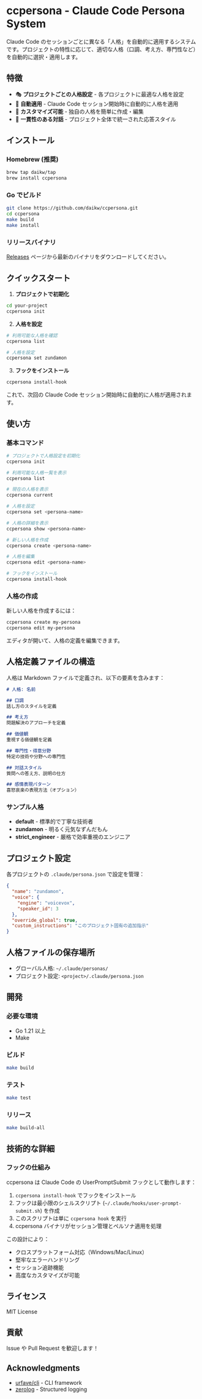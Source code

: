 # ccpersona - Claude Code Persona System

Claude Code のセッションごとに異なる「人格」を自動的に適用するシステムです。プロジェクトの特性に応じて、適切な人格（口調、考え方、専門性など）を自動的に選択・適用します。

## 特徴

- 🎭 **プロジェクトごとの人格設定** - 各プロジェクトに最適な人格を設定
- 🔄 **自動適用** - Claude Code セッション開始時に自動的に人格を適用
- 📝 **カスタマイズ可能** - 独自の人格を簡単に作成・編集
- 🎯 **一貫性のある対話** - プロジェクト全体で統一された応答スタイル

## インストール

### Homebrew (推奨)

```bash
brew tap daikw/tap
brew install ccpersona
```

### Go でビルド

```bash
git clone https://github.com/daikw/ccpersona.git
cd ccpersona
make build
make install
```

### リリースバイナリ

[Releases](https://github.com/daikw/ccpersona/releases) ページから最新のバイナリをダウンロードしてください。

## クイックスタート

1. **プロジェクトで初期化**

```bash
cd your-project
ccpersona init
```

2. **人格を設定**

```bash
# 利用可能な人格を確認
ccpersona list

# 人格を設定
ccpersona set zundamon
```

3. **フックをインストール**

```bash
ccpersona install-hook
```

これで、次回の Claude Code セッション開始時に自動的に人格が適用されます。

## 使い方

### 基本コマンド

```bash
# プロジェクトで人格設定を初期化
ccpersona init

# 利用可能な人格一覧を表示
ccpersona list

# 現在の人格を表示
ccpersona current

# 人格を設定
ccpersona set <persona-name>

# 人格の詳細を表示
ccpersona show <persona-name>

# 新しい人格を作成
ccpersona create <persona-name>

# 人格を編集
ccpersona edit <persona-name>

# フックをインストール
ccpersona install-hook
```

### 人格の作成

新しい人格を作成するには：

```bash
ccpersona create my-persona
ccpersona edit my-persona
```

エディタが開いて、人格の定義を編集できます。

## 人格定義ファイルの構造

人格は Markdown ファイルで定義され、以下の要素を含みます：

```markdown
# 人格: 名前

## 口調
話し方のスタイルを定義

## 考え方
問題解決のアプローチを定義

## 価値観
重視する価値観を定義

## 専門性・得意分野
特定の技術や分野への専門性

## 対話スタイル
質問への答え方、説明の仕方

## 感情表現パターン
喜怒哀楽の表現方法（オプション）
```

### サンプル人格

- **default** - 標準的で丁寧な技術者
- **zundamon** - 明るく元気なずんだもん
- **strict_engineer** - 厳格で効率重視のエンジニア

## プロジェクト設定

各プロジェクトの `.claude/persona.json` で設定を管理：

```json
{
  "name": "zundamon",
  "voice": {
    "engine": "voicevox",
    "speaker_id": 3
  },
  "override_global": true,
  "custom_instructions": "このプロジェクト固有の追加指示"
}
```

## 人格ファイルの保存場所

- グローバル人格: `~/.claude/personas/`
- プロジェクト設定: `<project>/.claude/persona.json`

## 開発

### 必要な環境

- Go 1.21 以上
- Make

### ビルド

```bash
make build
```

### テスト

```bash
make test
```

### リリース

```bash
make build-all
```

## 技術的な詳細

### フックの仕組み

ccpersona は Claude Code の UserPromptSubmit フックとして動作します：

1. `ccpersona install-hook` でフックをインストール
2. フックは最小限のシェルスクリプト (`~/.claude/hooks/user-prompt-submit.sh`) を作成
3. このスクリプトは単に `ccpersona hook` を実行
4. ccpersona バイナリがセッション管理とペルソナ適用を処理

この設計により：
- クロスプラットフォーム対応（Windows/Mac/Linux）
- 堅牢なエラーハンドリング
- セッション追跡機能
- 高度なカスタマイズが可能

## ライセンス

MIT License

## 貢献

Issue や Pull Request を歓迎します！

## Acknowledgments

- [urfave/cli](https://github.com/urfave/cli) - CLI framework
- [zerolog](https://github.com/rs/zerolog) - Structured logging